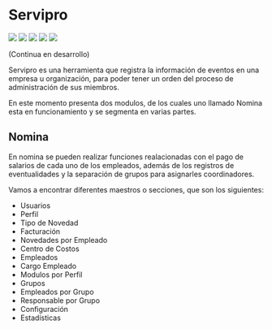 # Servipro
![](https://img.shields.io/github/stars/nia-nyan/Servipro) ![](https://img.shields.io/github/forks/nia-nyan/Servipro) ![](https://img.shields.io/github/tag/nia-nyan/Servipro) ![](https://img.shields.io/github/release/nia-nyan/Servipro) ![](https://img.shields.io/github/issues/nia-nyan/Servipro)

(Continua en desarrollo)

Servipro es una herramienta que registra la información de eventos en una empresa u organización, para poder tener un orden del proceso de administración de sus miembros.

En este momento presenta dos modulos, de los cuales uno llamado Nomina esta en funcionamiento y se segmenta en varias partes.

## Nomina
En nomina se pueden realizar funciones realacionadas con el pago de salarios de cada uno de los empleados, además de los registros de eventualidades y la separación de grupos para asignarles coordinadores.

Vamos a encontrar diferentes maestros o secciones, que son los siguientes:
* Usuarios
* Perfil
* Tipo de Novedad
* Facturación
* Novedades por Empleado
* Centro de Costos
* Empleados
* Cargo Empleado
* Modulos por Perfil
* Grupos
* Empleados por Grupo
* Responsable por Grupo
* Configuración
* Estadísticas
